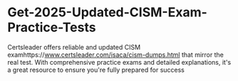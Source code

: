 # Get-2025-Updated-CISM-Exam-Practice-Tests
Certsleader offers reliable and updated CISM examhttps://www.certsleader.com/isaca/cism-dumps.html that mirror the real test. With comprehensive practice exams and detailed explanations, it's a great resource to ensure you're fully prepared for success
